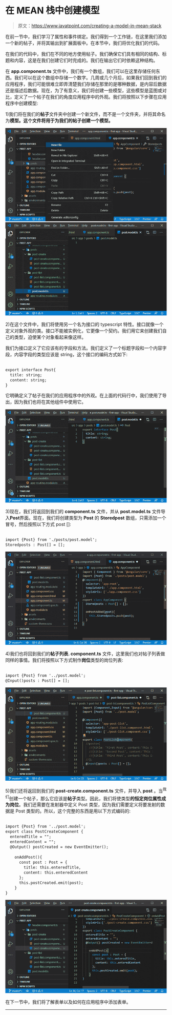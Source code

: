 # 在 MEAN 栈中创建模型

> 原文：<https://www.javatpoint.com/creating-a-model-in-mean-stack>

在前一节中，我们学习了属性和事件绑定。我们得到一个工作链，在这里我们添加一个新的帖子，并将其输出到扩展面板中。在本节中，我们将优化我们的代码。

在我们的代码中，我们在不同的地方使用帖子。我们确保它们具有相同的结构、标题和内容，这是在我们创建它们时完成的。我们在输出它们时依赖这种结构。

在 **app.component.ts** 文件中，我们有一个数组，我们可以在这里存储任何东西。我们可以在这个数组中存储一个数字。几周或几个月后，如果我们回到我们的应用程序，我们可能很难立即弄清楚我们存储在那里的是哪种数据，是内容后数据还是描述后数据。现在，为了有意义，我们将创建一些模型，这些模型是蓝图或对比，定义了一个帖子在我们的角度应用程序中的外观。我们将按照以下步骤在应用程序中创建模型:

1)我们将在我们的**帖子**文件夹中创建一个新文件，而不是一个文件夹，并将其命名为**模型。这个文件将用于为我们的帖子创建一个模型。**

![Creating a model in MEAN Stack](img/dd88e3d15d54a9b20297307e3b997f39.png)
![Creating a model in MEAN Stack](img/401548aff8bbf2781b1bcf1eb3cd8030.png)

2)在这个文件中，我们将使用另一个名为接口的 typescript 特性。接口就像一个定义对象外观的类。接口不能被实例化，它更像一个契约。我们用它来创建我们自己的类型，迫使某个对象看起来像这样。

我们为接口定义了它应该有的字段和方法。我们定义了一个标题字段和一个内容字段，内容字段的类型应该是 string，这个接口的编码方式如下:

```

export interface Post{
  title: string;
  content: string;
}

```

它明确定义了帖子在我们的应用程序中的外观。在上面的代码行中，我们使用了导出，因为我们也将在其他组件中使用它。

![Creating a model in MEAN Stack](img/0317c30c4e489df77d033b1390e30959.png)

3)现在，我们将返回到我们的 **component.ts** 文件，并从 **post.model.ts** 文件导入**Post**界面。现在，我们将创建类型为 **Post** 的 **Storedpost** 数组，只需添加一个冒号，然后按照以下方式 post []:

```

import {Post} from './posts/post.model';
Storedposts : Post[] = [];

```

![Creating a model in MEAN Stack](img/6298a315e8e8e40af523ef8dcea5e1ff.png)

4)我们也将回到我们的**帖子列表. component.ts** 文件，这里我们也对帖子列表做同样的事情。我们将按照以下方式制作**岗位**类型的岗位列表:

```

import {Post} from '../post.model';
@Input()posts : Post[] = [];

```

![Creating a model in MEAN Stack](img/fd372a315f194e8597fac6c5302040c8.png)

5)我们还将返回到我们的 **post-create.component.ts** 文件，并导入 **post** 。当<sup>我们</sup>创建一个帖子，那么它应该是**帖子**类型。因此，我们将使类型**的恒定岗位属性成为岗位**。我们还需要在发射器中定义 Post 类型，因为我们需要定义将要发射的数据是 Post 类型的。所以，这个完整的东西是用以下方式编码的:

```

import {Post} from '../post.model';
export class PostCreateComponent {
  enteredTitle = "";
  enteredContent = "";
  @Output() postCreated = new EventEmitter();

    onAddPost(){
      const post : Post = {
        title: this.enteredTitle,
        content: this.enteredContent
      };
      this.postCreated.emit(post);
    }
} 
```

![Creating a model in MEAN Stack](img/58e268c0696dfb65c22f34d6e84efbbd.png)

在下一节中，我们将了解表单以及如何在应用程序中添加表单。

* * *
